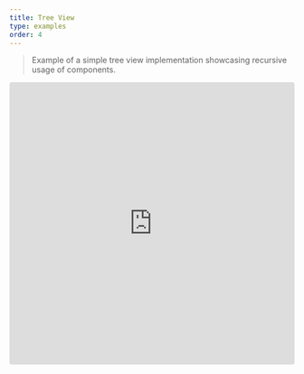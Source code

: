 ```yaml
---
title: Tree View
type: examples
order: 4
---
```


> Example of a simple tree view implementation showcasing recursive usage of components.

<iframe src="https://codesandbox.io/embed/github/vuejs/v2.vuejs.org/tree/master/src/v2/examples/vue-20-tree-view?codemirror=1&hidedevtools=1&hidenavigation=1&theme=light" style="width:100%; height:500px; border:0; border-radius: 4px; overflow:hidden;" title="vue-20-template-compilation" allow="geolocation; microphone; camera; midi; vr; accelerometer; gyroscope; payment; ambient-light-sensor; encrypted-media; usb" sandbox="allow-modals allow-forms allow-popups allow-scripts allow-same-origin"></iframe>
